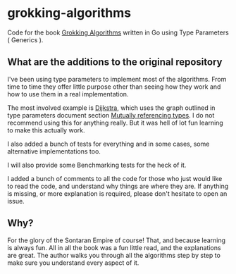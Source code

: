 # grokking-algorithms

Code for the book [Grokking Algorithms](https://www.amazon.com/Grokking-Algorithms-illustrated-programmers-curious/dp/1617292230) written in Go using Type Parameters ( Generics ).

## What are the additions to the original repository

I've been using type parameters to implement most of the algorithms. From time to time they offer
little purpose other than seeing how they work and how to use them in a real implementation.

The most involved example is [Dijkstra](chapter07/dijkstra.go), which uses the graph outlined in 
type parameters document section [Mutually referencing types](https://go.googlesource.com/proposal/+/refs/heads/master/design/43651-type-parameters.md#mutually-referencing-type-parameters). I do not recommend using this for anything really. But it
was hell of lot fun learning to make this actually work.

I also added a bunch of tests for everything and in some cases, some alternative implementations too.

I will also provide some Benchmarking tests for the heck of it.

I added a bunch of comments to all the code for those who just would like to read the code,
and understand why things are where they are. If anything is missing, or more explanation is required,
please don't hesitate to open an issue.

## Why?

For the glory of the Sontaran Empire of course! That, and because learning is always fun. All in all
the book was a fun little read, and the explanations are great. The author walks you through all the
algorithms step by step to make sure you understand every aspect of it.
